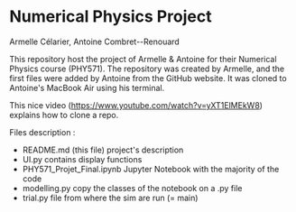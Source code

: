 # Numerical Physics Project
Armelle Célarier, Antoine Combret--Renouard



This repository host the project of Armelle & Antoine for their Numerical Physics course (PHY571).
The repository was created by Armelle, and the first files were added by Antoine from the GitHub website. It was cloned to Antoine's MacBook Air using his terminal.

This nice video (https://www.youtube.com/watch?v=yXT1ElMEkW8) explains how to clone a repo.


Files description :
- README.md (this file)         project's description
- UI.py                         contains display functions
- PHY571_Projet_Final.ipynb     Jupyter Notebook with the majority of the code
- modelling.py                  copy the classes of the notebook on a .py file
- trial.py                            file from where the sim are run (= main)
